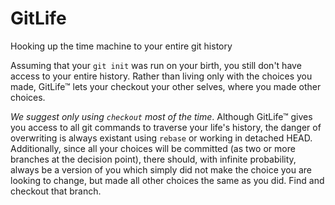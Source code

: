 GitLife
=======

Hooking up the time machine to your entire git history

Assuming that your `git init` was run on your birth, you still don't have access to your entire history.  Rather than living only with the choices you made, GitLife™ lets your checkout your other selves, where you made other choices.

*We suggest only using `checkout` most of the time*.  Although GitLife™ gives you access to all git commands to traverse your life's history, the danger of overwriting is always existant using `rebase` or working in detached HEAD.  Additionally, since all your choices will be committed (as two or more branches at the decision point), there should, with infinite probability, always be a version of you which simply did not make the choice you are looking to change, but made all other choices the same as you did.  Find and checkout that branch.
